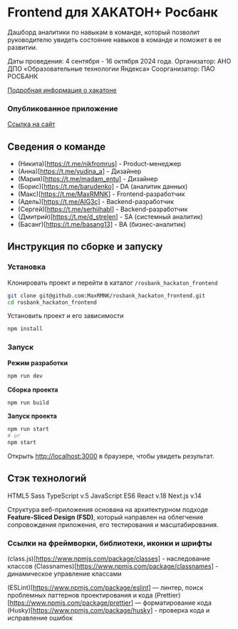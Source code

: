 # Frontend для ХАКАТОН+ Росбанк

Дашборд аналитики по навыкам в команде, который позволит руководителю увидеть состояние навыков в команде и поможет в ее развитии.

Даты проведения: 4 сентября - 16 октября 2024 года.
Организатор: АНО ДПО «Образовательные технологии Яндекса»
Соорганизатор: ПАО РОСБАНК

[Подробная информация о хакатоне](https://norikov.notion.site/ec7ad9d3121d49d19354777c02454541)

### Опубликованное приложение

[Ссылка на сайт](https://maxrmnk.ru/)

<!-- [Макет в Figma]() -->

## Сведения о команде

- (Никита)[https://t.me/nikfromrus] - Product-менеджер
- (Анна)[https://t.me/yudina_a] - Дизайнер
- (Мария)[https://t.me/madam_entu] - Дизайнер
- (Борис)[https://t.me/barudenko] - DA (аналитик данных)
- (Макс)[https://t.me/MaxRMNK] - Frontend-разработчик
- (Адель)[https://t.me/AIG3c] - Backend-разработчик
- (Сергей)[https://t.me/serhiihabl] - Backend-разработчик
- (Дмитрий)[https://t.me/d_strelen] - SA (системный аналитик)
- (Басанг)[https://t.me/basang13] - BA (бизнес-аналитик)

## Инструкция по сборке и запуску

### Установка

Клонировать проект и перейти в каталог `/rosbank_hackaton_frontend`

```bash
git clone git@github.com:MaxRMNK/rosbank_hackaton_frontend.git
cd rosbank_hackaton_frontend
```

Установить проект и его зависимости

```bash
npm install
```

### Запуск

**Режим разработки**

```bash
npm run dev
```

**Сборка проекта**

```bash
npm run build
```

**Запуск проекта**

```bash
npm run start
# or
npm start
```

Открыть [http://localhost:3000](http://localhost:3000) в браузере, чтобы увидеть результат.

## Стэк технологий

HTML5
Sass
TypeScript v.5
JavaScript ES6
React v.18
Next.js v.14

Структура веб-приложения основана на архитектурном подходе **Feature-Sliced Design (FSD)**, который направлен на облегчение сопровождения приложения, его тестирования и масштабирования.

### Ссылки на фреймворки, библиотеки, иконки и шрифты

(class.js)[https://www.npmjs.com/package/classes] - наследование классов
(Classnames)[https://www.npmjs.com/package/classnames] - динамическое управление классами

(ESLint)[https://www.npmjs.com/package/eslint] — линтер, поиск проблемных паттернов проектирования и кода
(Prettier)[https://www.npmjs.com/package/prettier] — форматирование кода
(Husky)[https://www.npmjs.com/package/husky] - проверка кода и исправление ошибок
